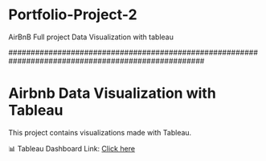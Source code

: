 # Portfolio-Project-2
AirBnB   Full project Data Visualization with tableau

####################################################################################################

# Airbnb Data Visualization with Tableau

This project contains visualizations made with Tableau.

📊 Tableau Dashboard Link: [Click here](https://public.tableau.com/views/AirBnBFULLProject/Tableaudebord1?:language=fr-FR&publish=yes&:sid=&:redirect=auth&:display_count=n&:origin=viz_share_link)

